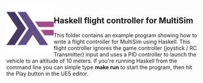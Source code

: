 <img src="logo.png" width=125 align="left">

## Haskell flight controller for MultiSim

This folder contains an example program showing how to write a flight controller for MultiSim using Haskell.
This flight controller ignores the game controller (joystick / RC Transmitter) input and uses a PID 
controller to launch the vehicle to an altitude of 10 meters.  If you're running Haskell from the command line
you can simple type <b>make run</b> to start the program, then hit the Play button in the UE5 editor.
